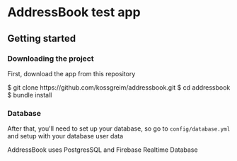 # AddressBook test app

## Getting started

### Downloading the project

First, download the app from this repository

<p>
   $ git clone https://github.com/kossgreim/addressbook.git
   $ cd addressbook
   $ bundle install
</p>

### Database
<p>After that, you'll need to set up your database, 
so go to <code>config/database.yml</code> and setup with your database user data<p/>
<p>AddressBook uses PostgresSQL and Firebase Realtime Database</p>




